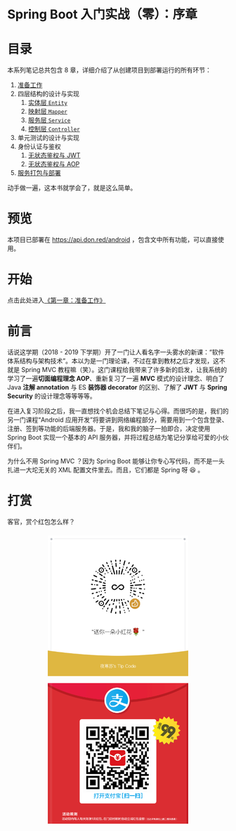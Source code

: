# Spring Boot 入门实战（零）：序章

# 目录

本系列笔记总共包含 8 章，详细介绍了从创建项目到部署运行的所有环节：

1. [准备工作](1-准备工作.md)
2. 四层结构的设计与实现
   1. [实体层 `Entity`](2-四层结构之实体层.md)
   2. [映射层 `Mapper`](3-四层结构之映射层.md)
   3. [服务层 `Service`](4-四层结构之服务层.md)
   4. [控制层 `Controller`](5-四层结构之控制层.md)
3. 单元测试的设计与实现
4. 身份认证与鉴权
   1. [无状态鉴权与 JWT](6-无状态鉴权与JWT.md)
   2. [无状态鉴权与 AOP](7-无状态鉴权与AOP.md)
5. [服务打包与部署](8-服务打包与部署.md)

动手做一遍，这本书就学会了，就是这么简单。

# 预览

本项目已部署在 <https://api.don.red/android> ，包含文中所有功能，可以直接使用。

# 开始

点击此处进入[《第一章：准备工作》](1-准备工作.md#项目信息)

# 前言

话说这学期（2018 - 2019 下学期）开了一门让人看名字一头雾水的新课：“软件体系结构与架构技术”。本以为是一门理论课，不过在拿到教材之后才发现，这不就是 Spring MVC 教程嘛（笑）。这门课程给我带来了许多新的启发，让我系统的学习了一遍**切面编程理念 AOP**、重新复习了一遍 **MVC** 模式的设计理念、明白了 Java **注解 annotation** 与 ES **装饰器 decorator** 的区别、了解了 **JWT** 与 **Spring Security** 的设计理念等等等等。

在进入复习阶段之后，我一直想找个机会总结下笔记与心得。而很巧的是，我们的另一门课程“Android 应用开发”将要讲到网络编程部分，需要用到一个包含登录、注册、签到等功能的后端服务器。于是，我和我的脑子一拍即合，决定使用 Spring Boot 实现一个基本的 API 服务器，并将过程总结为笔记分享给可爱的小伙伴们。

为什么不用 Spring MVC ？因为 Spring Boot 能够让你专心写代码，而不是一头扎进一大坨无关的 XML 配置文件里去。而且，它们都是 Spring 呀 😆 。

# 打赏

客官，赏个红包怎么样？

<div style="display: flex; flex-direction: row; flex-wrap: wrap; justify-content: center; align-items: center;">
  <img src="image/WeChat-Tip.png" alt="WeChat Tip" style="height: 20rem; margin: 0.5rem;">
  <img src="image/Alipay-Tip.png" alt="Alipay Tip" style="height: 20rem; margin: 0.5rem;">
</div>
